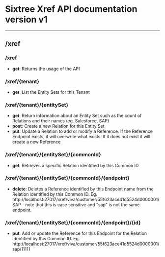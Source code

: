 # Sixtree Xref API documentation version v1

---

## /xref

### /xref

* **get**: Returns the usage of the API

### /xref/{tenant}

* **get**: List the Entity Sets for this Tenant

### /xref/{tenant}/{entitySet}

* **get**: Return information about an Entity Set such as the count of Relations and their names (eg. Salesforce, SAP)
* **post**: Create a new Relation for this Entity Set
* **put**: Update a Relation to add or modify a Reference. If the Reference Endpoint exists, it will overwrite what exists. If it does not exist it will create a new Reference

### /xref/{tenant}/{entitySet}/{commonId}

* **get**: Retrieves a specific Relation identified by this Common ID

### /xref/{tenant}/{entitySet}/{commonId}/{endpoint}

* **delete**: Deletes a Reference identified by this Endpoint name from the Relation identified by this Common ID. Eg. http://localhost:27017/xref/viva/customer/55f623ace41d5524d0000001/SAP - note that this is case sensitive and "sap" is not the same endpoint.

### /xref/{tenant}/{entitySet}/{commonId}/{endpoint}/{id}

* **put**: Add or update the Reference for this Endpoint for the Relation identified by this Common ID. Eg. http://localhost:27017/xref/viva/customer/55f623ace41d5524d0000001/sap/11111

